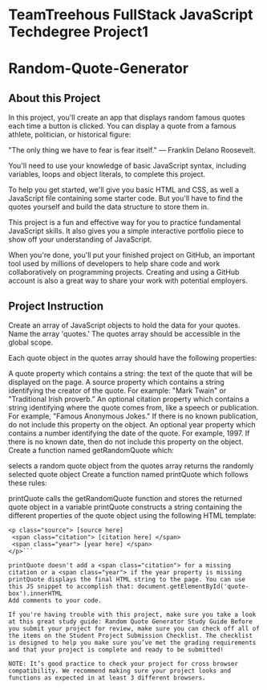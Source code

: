 # TeamTreehous FullStack JavaScript Techdegree Project1
# Random-Quote-Generator

## About this Project
In this project, you'll create an app that displays random famous quotes each time a button is clicked. You can display a quote from a famous athlete, politician, or historical figure:

"The only thing we have to fear is fear itself." — Franklin Delano Roosevelt.

You'll need to use your knowledge of basic JavaScript syntax, including variables, loops and object literals, to complete this project.

To help you get started, we'll give you basic HTML and CSS, as well a JavaScript file containing some starter code. But you'll have to find the quotes yourself and build the data structure to store them in.

This project is a fun and effective way for you to practice fundamental JavaScript skills. It also gives you a simple interactive portfolio piece to show off your understanding of JavaScript.

When you're done, you'll put your finished project on GitHub, an important tool used by millions of developers to help share code and work collaboratively on programming projects. Creating and using a GitHub account is also a great way to share your work with potential employers.


## Project Instruction
Create an array of JavaScript objects to hold the data for your quotes. Name the array 'quotes.' The quotes array should be accessible in the global scope.

Each quote object in the quotes array should have the following properties:

A quote property which contains a string: the text of the quote that will be displayed on the page.
A source property which contains a string identifying the creator of the quote. For example: "Mark Twain" or "Traditional Irish proverb.”
An optional citation property which contains a string identifying where the quote comes from, like a speech or publication. For example, "Famous Anonymous Jokes." If there is no known publication, do not include this property on the object.
An optional year property which contains a number identifying the date of the quote. For example, 1997. If there is no known date, then do not include this property on the object.
Create a function named getRandomQuote which:

selects a random quote object from the quotes array
returns the randomly selected quote object
Create a function named printQuote which follows these rules:

printQuote calls the getRandomQuote function and stores the returned quote object in a variable
printQuote constructs a string containing the different properties of the quote object using the following HTML template:

```<p class="quote"> [quote here] </p>
<p class="source"> [source here]
 <span class="citation"> [citation here] </span>
 <span class="year"> [year here] </span>
</p>```

printQuote doesn't add a <span class="citation"> for a missing citation or a <span class="year"> if the year property is missing
printQuote displays the final HTML string to the page. You can use this JS snippet to accomplish that: document.getElementById('quote-box').innerHTML
Add comments to your code.

If you're having trouble with this project, make sure you take a look at this great study guide: Random Quote Generator Study Guide Before you submit your project for review, make sure you can check off all of the items on the Student Project Submission Checklist. The checklist is designed to help you make sure you’ve met the grading requirements and that your project is complete and ready to be submitted!

NOTE: It’s good practice to check your project for cross browser compatibility. We recommend making sure your project looks and functions as expected in at least 3 different browsers.
